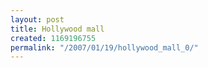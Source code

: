 ```yaml
---
layout: post
title: Hollywood mall
created: 1169196755
permalink: "/2007/01/19/hollywood_mall_0/"
---
```


